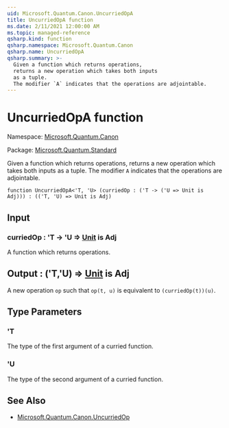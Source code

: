 ```yaml
---
uid: Microsoft.Quantum.Canon.UncurriedOpA
title: UncurriedOpA function
ms.date: 2/11/2021 12:00:00 AM
ms.topic: managed-reference
qsharp.kind: function
qsharp.namespace: Microsoft.Quantum.Canon
qsharp.name: UncurriedOpA
qsharp.summary: >-
  Given a function which returns operations,
  returns a new operation which takes both inputs
  as a tuple.
  The modifier `A` indicates that the operations are adjointable.
---
```


# UncurriedOpA function

Namespace: [Microsoft.Quantum.Canon](xref:Microsoft.Quantum.Canon)

Package: [Microsoft.Quantum.Standard](https://nuget.org/packages/Microsoft.Quantum.Standard)


Given a function which returns operations,returns a new operation which takes both inputsas a tuple.The modifier `A` indicates that the operations are adjointable.

```qsharp
function UncurriedOpA<'T, 'U> (curriedOp : ('T -> ('U => Unit is Adj))) : (('T, 'U) => Unit is Adj)
```


## Input

### curriedOp : 'T -> 'U => [Unit](xref:microsoft.quantum.lang-ref.unit)  is Adj

A function which returns operations.



## Output : ('T,'U) => [Unit](xref:microsoft.quantum.lang-ref.unit)  is Adj

A new operation `op` such that `op(t, u)` is equivalentto `(curriedOp(t))(u)`.

## Type Parameters

### 'T

The type of the first argument of a curried function.
### 'U

The type of the second argument of a curried function.

## See Also

- [Microsoft.Quantum.Canon.UncurriedOp](xref:Microsoft.Quantum.Canon.UncurriedOp)